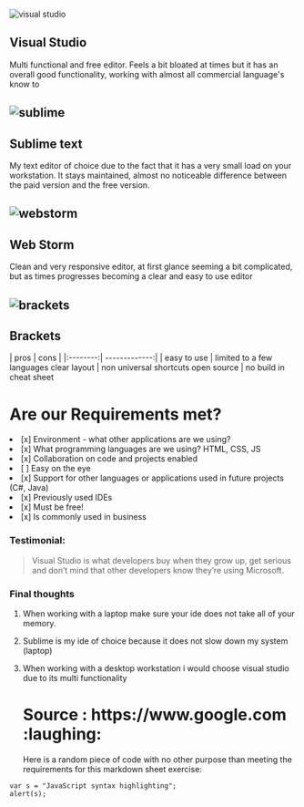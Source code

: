 <p><img src="http://www.codestring.co.uk/site/wp-content/uploads/2016/07/VisualStudio.png" alt="visual studio" /></p>

<h2 id="visualstudio">Visual Studio </h2>

<p>Multi functional and  free editor.
Feels a bit bloated at times but it has an overall good functionality, 
working with almost all commercial language's know to </p>

<h2 id="sublimehttpiconsiconarchivecomiconsbokehliciapacifica256sublimetexticonpng"><img src="http://icons.iconarchive.com/icons/bokehlicia/pacifica/256/sublime-text-icon.png" alt="sublime" /> </h2>

<h2 id="sublimetext">Sublime text</h2>

<p>My text editor of choice due to the fact that it has a very small load on your workstation.
It stays maintained,
almost no noticeable difference between the paid version and the free version.</p>

<h2 id="webstormhttpsiconiconscomicons21381png512webstorm_93692png"><img src="https://icon-icons.com/icons2/1381/PNG/512/webstorm_93692.png" alt="webstorm" /></h2>

<h2 id="webstorm">Web Storm</h2>

<p>Clean and very responsive editor, at first glance seeming a bit complicated, but as times progresses becoming a clear and easy to use editor</p>

<h2 id="bracketshttpiconsiconarchivecomiconsbokehliciaalike256bracketsiconpng"><img src="http://icons.iconarchive.com/icons/bokehlicia/alike/256/brackets-icon.png" alt="brackets" /></h2>

<h2 id="brackets">Brackets</h2>

<p>| pros | cons |
|:--------:| -------------:|
| easy to use | limited to a few languages
clear layout | non universal shortcuts
open source | no build in cheat sheet </p>

<h1 id="areourrequirementsmet">Are our Requirements met?</h1>

<li>[x] Environment - what other applications are we using? </li>

<li>[x] What programming languages are we using? HTML, CSS, JS</li>

<li>[x] Collaboration on code and projects enabled</li>

<li>[ ] Easy on the eye</li>

<li>[x] Support for other languages or applications used in future projects (C#, Java)</li>

<li>[x] Previously used IDEs</li>

<li>[x] Must be free!</li>

<li>[x] Is commonly used in business</li>
</ul>

<h3 id="testimonial">Testimonial:</h3>

<blockquote>
  <p>Visual Studio is what developers buy when they grow up, get serious and don’t mind that other developers know they’re using Microsoft.</p>
</blockquote>

<h3 id="finalthoughts">Final thoughts</h3>

<ol>
<li><p>When working with a laptop make sure your ide does not take all of your memory.</p></li>

<li><p>Sublime is my ide of choice because it does not slow down my system (laptop)</p></li>

<li><p>When working with a desktop workstation i would choose visual studio due to its multi functionality</p>

<h1 id="sourcehttpswwwgooglecomlaughing">Source : https://www.google.com :laughing:</h1>

<p>Here is a random piece of code with no other purpose than meeting the requirements for this markdown sheet exercise:</p></li>
</ol>

<pre><code class="javascript language-javascript">var s = "JavaScript syntax highlighting";
alert(s);
</code></pre>
